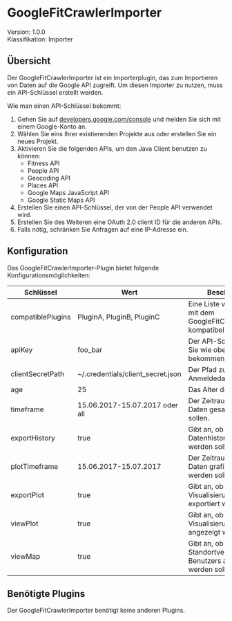 # GoogleFitCrawlerImporter
Version: 1.0.0  
Klassifikation: Importer

Übersicht
-----
Der GoogleFitCrawlerImporter ist ein Importerplugin, das zum Importieren von Daten auf die Google API zugreift. 
Um diesen Importer zu nutzen, muss ein API-Schlüssel erstellt werden.

Wie man einen API-Schlüssel bekommt:

1. Gehen Sie auf [developers.google.com/console](https://developers.google.com/console) und melden Sie sich mit einem Google-Konto an.
1. Wählen Sie eins Ihrer existierenden Projekte aus oder erstellen Sie ein neues Projekt.
1. Aktivieren Sie die folgenden APIs, um den Java Client benutzen zu können:
    - Fitness API
    - People API
    - Geocoding API
    - Places API
    - Google Maps JavaScript API
    - Google Static Maps API
1. Erstellen Sie einen API-Schlüssel, der von der People API verwendet wird.
1. Erstellen Sie des Weiteren eine OAuth 2.0 client ID für die anderen APIs.
1. Falls nötig, schränken Sie Anfragen auf eine IP-Adresse ein.

Konfiguration
-----
Das GoogleFitCrawlerImporter-Plugin bietet folgende Konfigurationsmöglichkeiten:

| Schlüssel  | Wert | Beschreibung | notwendig |
| ------------- | ------------- |  ------------- | ------------- |
| compatiblePlugins | PluginA, PluginB, PluginC | Eine Liste von Plugins, die mit dem GoogleFitCrawlerImporter kompatibel sind. | x
| apiKey | foo_bar | Der API-Schlüssel, den Sie wie oben beschrieben bekommen. | x
| clientSecretPath | ~/.credentials/client_secret.json | Der Pfad zu den Client-Anmeldedaten. | x
| age | 25 | Das Alter des Benutzers. | x
| timeframe | 15.06.2017-15.07.2017 oder all | Der Zeitraum, aus dem Daten gesammelt werden sollen. |
| exportHistory | true | Gibt an, ob die Datenhistorie exportiert werden soll. |
| plotTimeframe | 15.06.2017-15.07.2017 | Der Zeitraum, aus dem Daten grafisch visualisiert werden sollen. |
| exportPlot | true | Gibt an, ob die Visualisierung der Daten exportiert werden soll. |
| viewPlot | true | Gibt an, ob die Visualisierung der Daten angezeigt werden soll. |
| viewMap | true | Gibt an, ob der Standortverlauf des Benutzers angezeigt werden soll. |

Benötigte Plugins
-----
Der GoogleFitCrawlerImporter benötigt keine anderen Plugins.